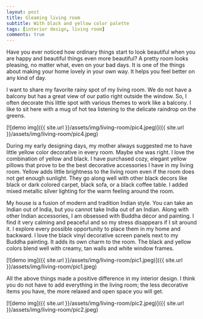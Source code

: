 ```yaml
---
layout: post
title: Gleaming living room
subtitle: With black and yellow color palette
tags: [interior design, living room]
comments: true
---
```


Have you ever noticed how ordinary things start to look beautiful when you are happy and beautiful things even more beautiful? A pretty room looks pleasing, no matter what, even on your bad days. It is one of the things about making your home lovely in your own way. It helps you feel better on any kind of day.

I want to share my favorite rainy spot of my living room. We do not have a balcony but has a great view of our patio right outside the window. So, I often decorate this little spot with various themes to work like a balcony. I like to sit here with a mug of hot tea listening to the delicate raindrop on the greens. 

[![demo img]({{ site.url }}/assets/img/living-room/pic4.jpeg)]({{ site.url }}/assets/img/living-room/pic4.jpeg)

During my early designing days, my mother always suggested me to have little yellow color decorative in every room. Maybe she was right. I love the combination of yellow and black. I have purchased cozy, elegant yellow pillows that prove to be the best decorative accessories I have in my living room. Yellow adds little brightness to the living room even if the room does not get enough sunlight. They go along well with other black decors like black or dark colored carpet, black sofa, or a black coffee table. I added mixed metallic silver lighting for the warm feeling around the room. 

My house is a fusion of modern and tradition Indian style. You can take an Indian out of India, but you cannot take India out of an Indian. Along with other Indian accessories, I am obsessed with Buddha décor and painting. I find it very calming and peaceful and so my stress disappears if I sit around it. I explore every possible opportunity to place them in my home and backward. I love the black vinyl decorative screen panels next to my Buddha painting. It adds its own charm to the room. The black and yellow colors blend well with creamy, tan walls and white window frames. 

  [![demo img]({{ site.url }}/assets/img/living-room/pic1.jpeg)]({{ site.url }}/assets/img/living-room/pic1.jpeg)

All the above things made a positive difference in my interior design. I think you do not have to add everything in the living room; the less decorative items you have, the more relaxed and open space you will get.

  [![demo img]({{ site.url }}/assets/img/living-room/pic2.jpeg)]({{ site.url }}/assets/img/living-room/pic2.jpeg)
  
